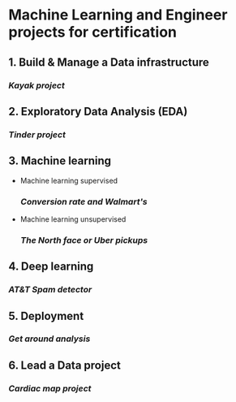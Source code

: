 # Machine Learning and Engineer projects for certification

## 1. Build & Manage a Data infrastructure
### _Kayak project_

## 2. Exploratory Data Analysis (EDA)
### _Tinder project_

## 3. Machine learning 
- Machine learning supervised
   ### _Conversion rate and Walmart's_
- Machine learning unsupervised 
   ### _The North face or Uber pickups_

## 4. Deep learning
### _AT&T Spam detector_

## 5. Deployment
### _Get around analysis_

## 6. Lead a Data project
### _Cardiac map project_





